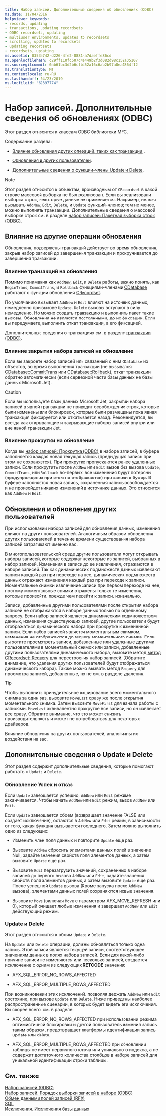 ```yaml
---
title: Набор записей. Дополнительные сведения об обновлениях (ODBC)
ms.date: 11/04/2016
helpviewer_keywords:
- records, updating
- transactions, updating recordsets
- ODBC recordsets, updating
- multiuser environments, updates to recordsets
- scrolling, updates to recordsets
- updating recordsets
- recordsets, updating
ms.assetid: 0353a742-d226-4fe2-8881-a7daeffe86cd
ms.openlocfilehash: c29ff110fc507c4e449b2f3d082d98c159a35107
ms.sourcegitcommit: 0ab61bc3d2b6cfbd52a16c6ab2b97a8ea1864f12
ms.translationtype: MT
ms.contentlocale: ru-RU
ms.lasthandoff: 04/23/2019
ms.locfileid: "62397774"
---
```

# <a name="recordset-more-about-updates-odbc"></a>Набор записей. Дополнительные сведения об обновлениях (ODBC)

Этот раздел относится к классам ODBC библиотеки MFC.

Содержание раздела:

- [Влияние обновления других операций, таких как транзакции,](#_core_how_transactions_affect_updates).

- [Обновления и других пользователей](#_core_your_updates_and_the_updates_of_other_users).

- [Дополнительные сведения о функции-члены Update и Delete](#_core_more_about_update_and_delete).

> [!NOTE]
>  Этот раздел относится к объектам, производным от `CRecordset` в какой строке массовой выборка не был реализован. Если вы реализовали выборка строк, некоторые данные не применяется. Например, нельзя вызывать `AddNew`, `Edit`, `Delete`, и `Update` функций-членов; тем не менее, можно выполнять транзакции. Дополнительные сведения о массовой выборке строк см. в разделе [набор записей: Пакетная выборка строк (ODBC)](../../data/odbc/recordset-fetching-records-in-bulk-odbc.md).

##  <a name="_core_how_other_operations_affect_updates"></a> Влияние на другие операции обновления

Обновления, подвержены транзакций действует во время обновления, закрыв набор записей до завершения транзакции и прокручивается до завершения транзакции.

###  <a name="_core_how_transactions_affect_updates"></a> Влияние транзакций на обновления

Помимо понимания как `AddNew`, `Edit`, и `Delete` работы, важно понять, как `BeginTrans`, `CommitTrans`, и `Rollback` функциями-членами [CDatabase](../../mfc/reference/cdatabase-class.md) работают с функции обновления [CRecordset](../../mfc/reference/crecordset-class.md).

По умолчанию вызывает `AddNew` и `Edit` влияют на источник данных, немедленно при вызове `Update`. `Delete` вызовы вступают в силу немедленно. Но можно создать транзакцию и выполнить пакет такие вызовы. Обновления не являются постоянными, до их фиксации. Если вы передумаете, выполнить откат транзакции, а его фиксацией.

Дополнительные сведения о транзакциях см. в разделе [транзакции (ODBC)](../../data/odbc/transaction-odbc.md).

###  <a name="_core_how_closing_the_recordset_affects_updates"></a> Влияние закрытия набора записей на обновление

Если вы закроете набор записей или связанный с ним `CDatabase` из объектов, во время выполнения транзакции (не вызывался [CDatabase::CommitTrans](../../mfc/reference/cdatabase-class.md#committrans) или [CDatabase::Rollback](../../mfc/reference/cdatabase-class.md#rollback)), откат транзакции обратно автоматически (если серверной части базы данных не базы данных Microsoft Jet).

> [!CAUTION]
>  Если вы используете базы данных Microsoft Jet, закрытии набора записей в явной транзакции не приводит освобождение строк, которые были изменены или блокировок, которые были размещены пока явная транзакция фиксируется или откатывается назад. Рекомендуется, вы всегда как открывающие и закрывающие наборы записей внутри или вне явной транзакции Jet.

###  <a name="_core_how_scrolling_affects_updates"></a> Влияние прокрутки на обновление

Когда вы [набор записей: Прокрутка (ODBC)](../../data/odbc/recordset-scrolling-odbc.md) в наборе записей, в буфере заполняется каждая новая текущая запись (предыдущая запись при этом не сохраняется). При прокрутке пропускаются ранее удаленные записи. Если прокрутить после `AddNew` или `Edit` вызов без вызова `Update`, `CommitTrans`, или `Rollback` во-первых, все изменения будут потеряны (предупреждение при этом не отображается) при записи в буфер. В буфере заполняется новая запись, сохраненная запись освобождается и не произойдет никаких изменений в источнике данных. Это относится как `AddNew` и `Edit`.

##  <a name="_core_your_updates_and_the_updates_of_other_users"></a> Обновления и обновления других пользователей

При использовании набора записей для обновления данных, изменения влияют на других пользователей. Аналогичным образом обновления других пользователей в течение времени существования набора записей затрагивают именно вас.

В многопользовательской среде другие пользователи могут открывать наборы записей, которые содержат некоторые из записей, выбранных в набор записей. Изменения в записи до ее извлечения, отражаются в наборе записей. Так как динамических подмножеств данных извлекают записи каждый раз при переходе на нее, динамических подмножеств данных отражают изменения каждый раз при переходе к записи. Моментальные снимки извлечение записи при первом переходе на нее, поэтому моментальные снимки отражены только те изменения, которые произойти, прежде чем перейти к записи, изначально.

Записи, добавленные другими пользователями после открытия набора записей не отображаются в наборе данных только по отдельному запросу. Если набор записей является динамическим подмножеством данных, изменения существующих записей, другие пользователи будут отображаться динамического набора при прокрутке к измененной записи. Если набор записей является моментальным снимком, изменения не отображаются до requery моментального снимка. Если вы хотите просмотреть записи, добавленные или удаленные другими пользователями в моментальный снимок или записи, добавленные другими пользователями динамического набора, вызовите метод [метод CRecordset::Requery](../../mfc/reference/crecordset-class.md#requery) для перестроения набор записей. (Обратите внимание, что удаления других пользователей будут отображаться динамического набора). Также можно вызвать метод `Requery` для просмотра записей, добавленные, но не см. в разделе удаления.

> [!TIP]
>  Чтобы выполнить принудительное кэширование всего моментального снимка за один раз, вызовите `MoveLast` сразу же после открытия моментального снимка. Затем вызовите `MoveFirst` для начала работы с записями. `MoveLast` эквивалентно прокрутке все записи, но он извлекает все сразу. Обратите внимание, что это может снизить производительность и может не потребоваться для некоторых драйверов.

Влияние обновления на других пользователей, аналогичны их воздействия на вас.

##  <a name="_core_more_about_update_and_delete"></a> Дополнительные сведения о Update и Delete

Этот раздел содержит дополнительные сведения, которые помогают работать с `Update` и `Delete`.

### <a name="update-success-and-failure"></a>Обновление Успех и отказ

Если `Update` завершается успешно, `AddNew` или `Edit` режиме заканчивается. Чтобы начать `AddNew` или `Edit` режим, вызов `AddNew` или `Edit`.

Если `Update` завершается сбоем (возвращает значение FALSE или создает исключение), остаются в `AddNew` или `Edit` режим, в зависимости от того, какая функция вызывается последнего. Затем можно выполнить одно из следующих:

- Изменить член поля данных и повторите `Update` еще раз.

- Вызовите `AddNew` сбросить элементами данных полей в значение Null, задайте значения свойств поля элементов данных, а затем вызовите `Update` еще раз.

- Вызовите `Edit` перезагрузить значений, сохраненных в наборе записей до первого вызова `AddNew` или `Edit`, задайте значения свойств поля элементов данных, а затем вызовите `Update` еще раз. После успешной `Update` вызова (Кроме запуска после `AddNew` вызова), элементами данных полей сохраняются новые значения.

- Вызовите `Move` (включая `Move` с параметром AFX_MOVE_REFRESH или 0), который очищает любые изменения и завершает `AddNew` или `Edit` действующий режим.

### <a name="update-and-delete"></a>Update и Delete

Этот раздел относится к обоим `Update` и `Delete`.

На `Update` или `Delete` операции, должны обновляться только одна запись. Этой записи является текущей записи, соответствующее значениям данных в полях набора записей. Если для какой-либо причине записи не изменяются или несколько записей, создается исключение с одним из следующих **RETCODE** значения:

- AFX_SQL_ERROR_NO_ROWS_AFFECTED

- AFX_SQL_ERROR_MULTIPLE_ROWS_AFFECTED

При возникновении этих исключений, позволяя держать `AddNew` или `Edit` состояние, при вызове `Update` или `Delete`. Ниже приведены наиболее распространенные сценарии, в которых будет видеть эти исключения. Вы скорее всего, см. в разделе:

- AFX_SQL_ERROR_NO_ROWS_AFFECTED при использовании режима оптимистичной блокировки и другой пользователь изменил запись таким образом, предотвращает платформы идентификации запись update или delete.

- AFX_SQL_ERROR_MULTIPLE_ROWS_AFFECTED при обновлении таблицы не имеет первичного ключа или уникального индекса, а не содержит достаточного количества столбцов в наборе записей для уникальной идентификации строки таблицы.

## <a name="see-also"></a>См. также

[Набор записей (ODBC)](../../data/odbc/recordset-odbc.md)<br/>
[Набор записей. Порядок выборки записей в наборе (ODBC)](../../data/odbc/recordset-how-recordsets-select-records-odbc.md)<br/>
[Обмен данными полей записей (RFX)](../../data/odbc/record-field-exchange-rfx.md)<br/>
[SQL](../../data/odbc/sql.md)<br/>
[Исключения. Исключения базы данных](../../mfc/exceptions-database-exceptions.md)